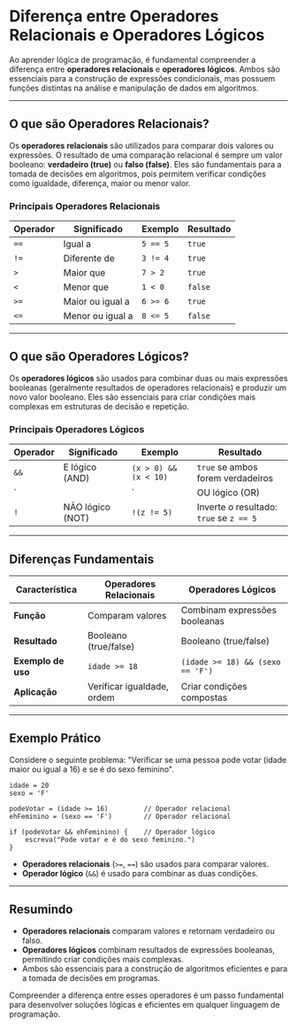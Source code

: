 # Diferença entre Operadores Relacionais e Operadores Lógicos

Ao aprender lógica de programação, é fundamental compreender a diferença entre **operadores relacionais** e **operadores lógicos**. Ambos são essenciais para a construção de expressões condicionais, mas possuem funções distintas na análise e manipulação de dados em algoritmos.

---

## O que são Operadores Relacionais?

Os **operadores relacionais** são utilizados para comparar dois valores ou expressões. O resultado de uma comparação relacional é sempre um valor booleano: **verdadeiro (true)** ou **falso (false)**. Eles são fundamentais para a tomada de decisões em algoritmos, pois permitem verificar condições como igualdade, diferença, maior ou menor valor.

### Principais Operadores Relacionais

| Operador | Significado         | Exemplo         | Resultado         |
|----------|---------------------|-----------------|-------------------|
| `==`     | Igual a             | `5 == 5`        | `true`            |
| `!=`     | Diferente de        | `3 != 4`        | `true`            |
| `>`      | Maior que           | `7 > 2`         | `true`            |
| `<`      | Menor que           | `1 < 0`         | `false`           |
| `>=`     | Maior ou igual a    | `6 >= 6`        | `true`            |
| `<=`     | Menor ou igual a    | `8 <= 5`        | `false`           |

---

## O que são Operadores Lógicos?

Os **operadores lógicos** são usados para combinar duas ou mais expressões booleanas (geralmente resultados de operadores relacionais) e produzir um novo valor booleano. Eles são essenciais para criar condições mais complexas em estruturas de decisão e repetição.

### Principais Operadores Lógicos

| Operador | Significado         | Exemplo                  | Resultado         |
|----------|---------------------|--------------------------|-------------------|
| `&&`     | E lógico (AND)      | `(x > 0) && (x < 10)`    | `true` se ambos forem verdadeiros |
| `||`     | OU lógico (OR)      | `(y == 0) || (y == 1)`   | `true` se pelo menos um for verdadeiro |
| `!`      | NÃO lógico (NOT)    | `!(z != 5)`              | Inverte o resultado: `true` se `z == 5` |

---

## Diferenças Fundamentais

| Característica                | Operadores Relacionais         | Operadores Lógicos              |
|-------------------------------|-------------------------------|---------------------------------|
| **Função**                    | Comparam valores              | Combinam expressões booleanas   |
| **Resultado**                 | Booleano (true/false)         | Booleano (true/false)           |
| **Exemplo de uso**            | `idade >= 18`                 | `(idade >= 18) && (sexo == 'F')`|
| **Aplicação**                 | Verificar igualdade, ordem    | Criar condições compostas        |

---

## Exemplo Prático

Considere o seguinte problema: "Verificar se uma pessoa pode votar (idade maior ou igual a 16) e se é do sexo feminino".

```pseudocode
idade = 20
sexo = 'F'

podeVotar = (idade >= 16)         // Operador relacional
ehFeminino = (sexo == 'F')        // Operador relacional

if (podeVotar && ehFeminino) {    // Operador lógico
    escreva("Pode votar e é do sexo feminino.")
}
```

- **Operadores relacionais** (`>=`, `==`) são usados para comparar valores.
- **Operador lógico** (`&&`) é usado para combinar as duas condições.

---

## Resumindo

- **Operadores relacionais** comparam valores e retornam verdadeiro ou falso.
- **Operadores lógicos** combinam resultados de expressões booleanas, permitindo criar condições mais complexas.
- Ambos são essenciais para a construção de algoritmos eficientes e para a tomada de decisões em programas.

Compreender a diferença entre esses operadores é um passo fundamental para desenvolver soluções lógicas e eficientes em qualquer linguagem de programação.